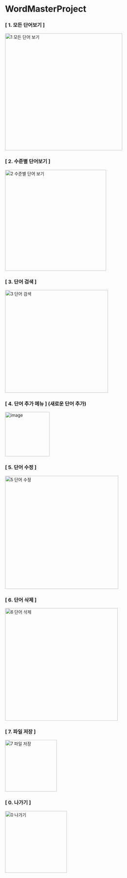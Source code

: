 # WordMasterProject

### [ 1. 모든 단어보기 ]
<img width="385" alt="1  모든 단어 보기" src="https://user-images.githubusercontent.com/112670969/190850115-f52e824a-4537-47a1-bb34-923085a9b317.png">

### [ 2. 수준별 단어보기 ]
<img width="332" alt="2  수준별 단어 보기" src="https://user-images.githubusercontent.com/112670969/190850121-3faaa233-1fb1-4ba1-a953-83ac8c24dc10.png">

### [ 3. 단어 검색 ]
<img width="338" alt="3  단어 검색" src="https://user-images.githubusercontent.com/112670969/190850130-d04dcf43-d0d3-479e-a056-90c970b88104.png">

### [ 4. 단어 추가 메뉴 ] (새로운 단어 추가)
<img width="146" alt="image" src="https://user-images.githubusercontent.com/112670969/188718518-65e2dec7-933a-448a-b9d9-fa0dbc2c1f57.png">

### [ 5. 단어 수정 ]
<img width="372" alt="5  단어 수정" src="https://user-images.githubusercontent.com/112670969/190850044-8cb5cb52-18b5-4399-8095-1ea2dc796097.png">

### [ 6. 단어 삭제 ]
<img width="370" alt="6  단어 삭제" src="https://user-images.githubusercontent.com/112670969/190850072-d1422b86-8cec-46f4-a80f-d9b46d1f5fe0.png">

### [ 7. 파일 저장 ]
<img width="170" alt="7  파일 저장" src="https://user-images.githubusercontent.com/112670969/190850084-9b996077-4024-4b1b-928d-e03d83f14816.png">

### [ 0. 나가기 ]
<img width="203" alt="0  나가기" src="https://user-images.githubusercontent.com/112670969/190850099-31a641a9-491a-4edf-a492-d4429b84d8cc.png">


